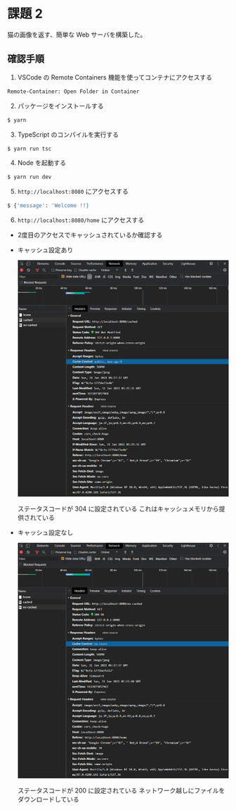 # 課題 2

猫の画像を返す、簡単な Web サーバを構築した。

## 確認手順

1. VSCode の Remote Containers 機能を使ってコンテナにアクセスする

  ```bash
  Remote-Container: Open Folder in Container
  ```

2. パッケージをインストールする

  ```bash
  $ yarn
  ```

3. TypeScript のコンパイルを実行する

  ```bash
  $ yarn run tsc
  ```

4. Node を起動する

  ```bash
  $ yarn run dev
  ```

5. `http://localhost:8080` にアクセスする

  ```bash
  $ {'message': 'Welcome !!}
  ```

6. `http://localhost:8080/home` にアクセスする

  - 2度目のアクセスでキャッシュされているか確認する
  - キャッシュ設定あり

    ![](./assets/cached-result.png)

    ステータスコードが 304 に設定されている
    これはキャッシュメモリから提供されている

  - キャッシュ設定なし

    ![](./assets/no-cached-result.png)

    ステータスコードが 200 に設定されている
    ネットワーク越しにファイルをダウンロードしている
